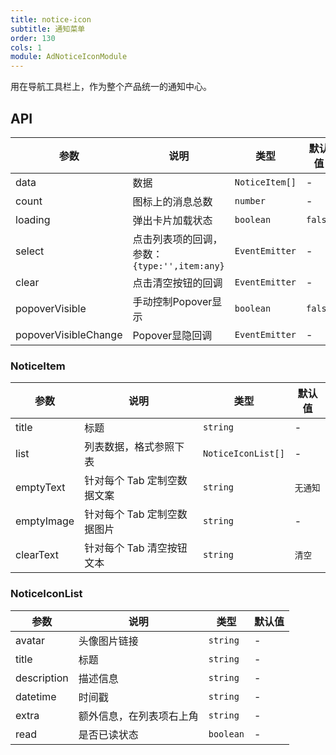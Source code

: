 ```yaml
---
title: notice-icon
subtitle: 通知菜单
order: 130
cols: 1
module: AdNoticeIconModule
---
```


用在导航工具栏上，作为整个产品统一的通知中心。

## API

参数 | 说明 | 类型 | 默认值
----|------|-----|------
data | 数据 | `NoticeItem[]` | -
count | 图标上的消息总数 | `number` | -
loading | 弹出卡片加载状态 | `boolean` | `false`
select | 点击列表项的回调，参数：`{type:'',item:any}` | `EventEmitter` | -
clear | 点击清空按钮的回调 | `EventEmitter` | -
popoverVisible | 手动控制Popover显示 | `boolean` | `false`
popoverVisibleChange | Popover显隐回调 | `EventEmitter` | -

### NoticeItem

参数 | 说明 | 类型 | 默认值
----|------|-----|------
title | 标题 | `string` | -
list | 列表数据，格式参照下表 | `NoticeIconList[]` | -
emptyText | 针对每个 Tab 定制空数据文案 | `string` | `无通知`
emptyImage | 针对每个 Tab 定制空数据图片 | `string` | -
clearText | 针对每个 Tab 清空按钮文本 | `string` | `清空`

### NoticeIconList

参数 | 说明 | 类型 | 默认值
----|------|-----|------
avatar | 头像图片链接 | `string` | -
title | 标题 | `string` | -
description | 描述信息 | `string` | -
datetime | 时间戳 | `string` | -
extra | 额外信息，在列表项右上角 | `string` | -
read | 是否已读状态 | `boolean` | -
